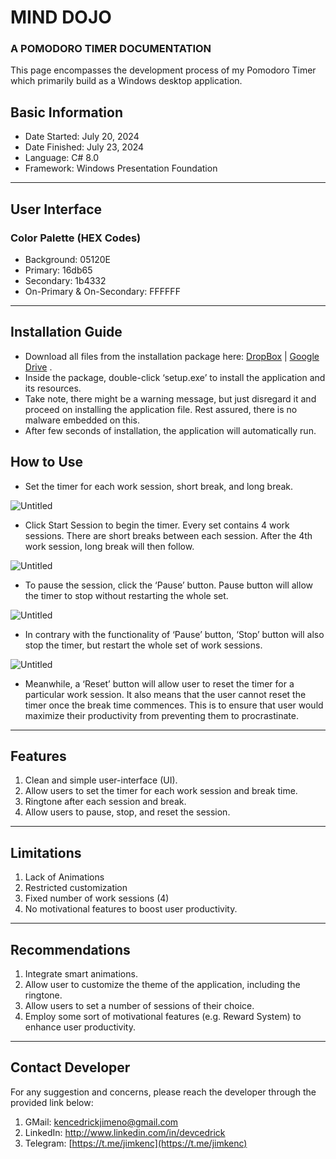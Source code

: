 # MIND DOJO

### A POMODORO TIMER DOCUMENTATION

This page encompasses the development process of my Pomodoro Timer which primarily build as a Windows desktop application.

## Basic Information

- Date Started: July 20, 2024
- Date Finished: July 23, 2024
- Language: C# 8.0
- Framework: Windows Presentation Foundation

---

## **User Interface**

### Color Palette (HEX Codes)

- Background: 05120E
- Primary: 16db65
- Secondary: 1b4332
- On-Primary & On-Secondary: FFFFFF

---

## Installation Guide

- Download all files from the installation package here: [DropBox](https://www.dropbox.com/scl/fo/ezt0dv9m2bq996ua7ux4s/AIwCc96DLE7jmPo55ABbKJY?rlkey=zaqz633w3eu6o8t4pau527vwz&st=vgt8tifd&dl=0) | [Google Drive](https://drive.google.com/drive/folders/1Xh5bJMRGzAZu8rHqCHkgJxnYuueFHteJ?usp=sharing) .
- Inside the package, double-click ‘setup.exe’ to install the application and its resources.
- Take note, there might be a warning message, but just disregard it and proceed on installing the application file. Rest assured, there is no malware embedded on this.
- After few seconds of installation, the application will automatically run.

## How to Use

- Set the timer for each work session, short break, and long break.

![Untitled](https://www.notion.so/MIND-DOJO-43f5b39a692046bda6268763e9e2f5fe?pvs=4#eb7f568ee9bd44608e3fb32680c0ef88)

- Click Start Session to begin the timer. Every set contains 4 work sessions. There are short breaks between each session. After the 4th work session, long break will then follow.

![Untitled](https://www.notion.so/MIND-DOJO-43f5b39a692046bda6268763e9e2f5fe?pvs=4#a55ffe86d0c8438c9720037dccbe02a3)

- To pause the session, click the ‘Pause’ button. Pause button will allow the timer to stop without restarting the whole set.

![Untitled](https://www.notion.so/MIND-DOJO-43f5b39a692046bda6268763e9e2f5fe?pvs=4#c075cb895fbd40f7b6a208a84b4f54dd)

- In contrary with the functionality of ‘Pause’ button, ‘Stop’ button will also stop the timer, but restart the whole set of work sessions.

![Untitled](https://www.notion.so/MIND-DOJO-43f5b39a692046bda6268763e9e2f5fe?pvs=4#d49e782cef224c10839f719f824050aa)

- Meanwhile, a ‘Reset’ button will allow user to reset the timer for a particular work session. It also means that the user cannot reset the timer once the break time commences. This is to ensure that user would maximize their productivity from preventing them to procrastinate.

---

## Features

1. Clean and simple user-interface (UI).
2. Allow users to set the timer for each work session and break time. 
3. Ringtone after each session and break.
4. Allow users to pause, stop, and reset the session.

---

## Limitations

1. Lack of Animations
2. Restricted customization
3. Fixed number of work sessions (4)
4. No motivational features to boost user productivity.

---

## Recommendations

1. Integrate smart animations.
2. Allow user to customize the theme of the application, including the ringtone.
3. Allow users to set a  number of sessions of their choice.
4. Employ some sort of motivational features (e.g. Reward System) to enhance user productivity.

---

## Contact Developer

For any suggestion and concerns, please reach the developer through the provided link below:

1. GMail: [kencedrickjimeno@gmail.com](mailto:kencedrickjimeno@gmail.com)
2. LinkedIn: http://www.linkedin.com/in/devcedrick
3. Telegram: [https://t.me/jimkenc](https://t.me/jimkenc)
